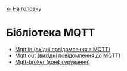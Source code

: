 [<- На головну](../)

# Бібліотека MQTT

- [Mqtt in (вхідні повідомлення з MQTT)](mqttin.md)
- [Mqtt out (вихідні повідомлення до MQTT)](mqttout.md)
- [Mqtt-broker (конфігурування)](mqttbroker.md)